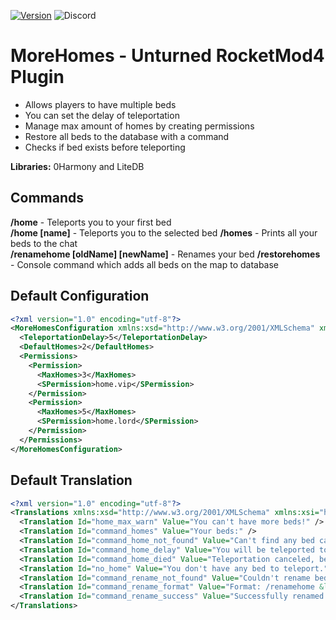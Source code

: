 [![Version](https://img.shields.io/github/release/RestoreMonarchyPlugins/MoreHomes.svg)](https://github.com/RestoreMonarchyPlugins/Teleportation/releases) ![Discord](https://discordapp.com/api/guilds/520355060312440853/widget.png)
# MoreHomes - Unturned RocketMod4 Plugin
* Allows players to have multiple beds
* You can set the delay of teleportation
* Manage max amount of homes by creating permissions  
* Restore all beds to the database with a command  
* Checks if bed exists before teleporting
 
**Libraries:** 0Harmony and LiteDB

## Commands
**/home** - Teleports you to your first bed  
**/home [name]** - Teleports you to the selected bed 
**/homes** - Prints all your beds to the chat  
**/renamehome [oldName] [newName]** - Renames your bed
**/restorehomes** - Console command which adds all beds on the map to database

## Default Configuration
```xml
<?xml version="1.0" encoding="utf-8"?>
<MoreHomesConfiguration xmlns:xsd="http://www.w3.org/2001/XMLSchema" xmlns:xsi="http://www.w3.org/2001/XMLSchema-instance">
  <TeleportationDelay>5</TeleportationDelay>
  <DefaultHomes>2</DefaultHomes>
  <Permissions>
    <Permission>
      <MaxHomes>3</MaxHomes>
      <SPermission>home.vip</SPermission>
    </Permission>
    <Permission>
      <MaxHomes>5</MaxHomes>
      <SPermission>home.lord</SPermission>
    </Permission>
  </Permissions>
</MoreHomesConfiguration>
```

## Default Translation
```xml
<?xml version="1.0" encoding="utf-8"?>
<Translations xmlns:xsd="http://www.w3.org/2001/XMLSchema" xmlns:xsi="http://www.w3.org/2001/XMLSchema-instance">
  <Translation Id="home_max_warn" Value="You can't have more beds!" />
  <Translation Id="command_homes" Value="Your beds:" />
  <Translation Id="command_home_not_found" Value="Can't find any bed called {0}." />
  <Translation Id="command_home_delay" Value="You will be teleported to your bed in {0} seconds!" />
  <Translation Id="command_home_died" Value="Teleportation canceled, because you died." />
  <Translation Id="no_home" Value="You don't have any bed to teleport." />
  <Translation Id="command_rename_not_found" Value="Couldn't rename bed {0}, because it doesn't exits." />
  <Translation Id="command_rename_format" Value="Format: /renamehome &lt;oldName&gt; &lt;newName&gt;" />
  <Translation Id="command_rename_success" Value="Successfully renamed {0} to {1}!" />
</Translations>
```
